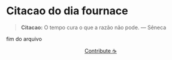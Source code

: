 # Citacao do dia fournace

> **Citacao:** O tempo cura o que a razão não pode. — Sêneca

fim do arquivo

<watermark-footer>
<p align="center">
  <a href="https://github.com/ruisuan/ruisuan/blob/main/contribute.md">Contribute ☕</a>
</p>
</watermark-footer>
